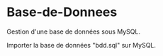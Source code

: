 # Base-de-Donnees
Gestion d'une base de données sous MySQL.

Importer la base de données "bdd.sql" sur MySQL.
